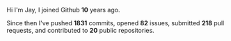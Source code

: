 Hi I'm Jay, I joined Github **10** years ago.

Since then I've pushed **1831** commits, opened **82** issues, submitted **218** pull requests, and contributed to **20** public repositories.
